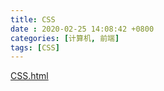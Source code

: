 ```yaml
---
title: CSS
date : 2020-02-25 14:08:42 +0800
categories: [计算机, 前端]
tags: [CSS]
---
```


<a href="/_posts/CSS.html">CSS.html</a>